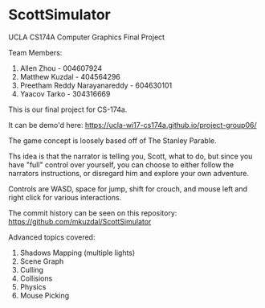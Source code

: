 # ScottSimulator
UCLA CS174A Computer Graphics Final Project

Team Members:
  1. Allen Zhou - 004607924
  2. Matthew Kuzdal - 404564296
  3. Preetham Reddy Narayanareddy - 604630101
  4. Yaacov Tarko - 304316669

This is our final project for CS-174a. 

It can be demo'd here: https://ucla-wi17-cs174a.github.io/project-group06/

The game concept is loosely based off of The Stanley Parable.

Ths idea is that the narrator is telling you, Scott, what to do, but since you have "full" control over yourself, you can choose to either follow the narrators instructions, or disregard him and explore your own adventure.

Controls are WASD, space for jump, shift for crouch, and mouse left and right click for various interactions.

The commit history can be seen on this repository: https://github.com/mkuzdal/ScottSimulator

Advanced topics covered:
  1. Shadows Mapping (multiple lights)
  2. Scene Graph
  3. Culling
  4. Collisions
  5. Physics
  6. Mouse Picking
